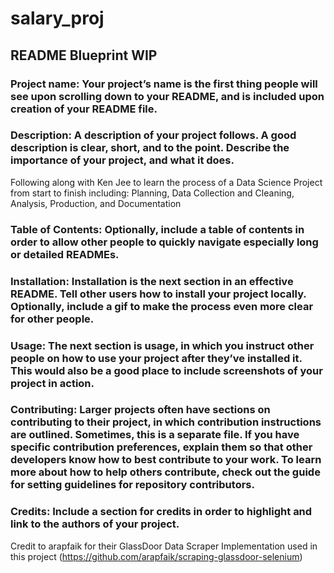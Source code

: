 # salary_proj


## README Blueprint WIP

### Project name: Your project’s name is the first thing people will see upon scrolling down to your README, and is included upon creation of your README file.

### Description: A description of your project follows. A good description is clear, short, and to the point. Describe the importance of your project, and what it does.

Following along with Ken Jee to learn the process of a Data Science Project from start to finish including: Planning, Data Collection and Cleaning, Analysis, Production, and Documentation

### Table of Contents: Optionally, include a table of contents in order to allow other people to quickly navigate especially long or detailed READMEs.

### Installation: Installation is the next section in an effective README. Tell other users how to install your project locally. Optionally, include a gif to make the process even more clear for other people.

### Usage: The next section is usage, in which you instruct other people on how to use your project after they’ve installed it. This would also be a good place to include screenshots of your project in action.

### Contributing: Larger projects often have sections on contributing to their project, in which contribution instructions are outlined. Sometimes, this is a separate file. If you have specific contribution preferences, explain them so that other developers know how to best contribute to your work. To learn more about how to help others contribute, check out the guide for setting guidelines for repository contributors.

### Credits: Include a section for credits in order to highlight and link to the authors of your project.

Credit to arapfaik for their GlassDoor Data Scraper Implementation used in this project (https://github.com/arapfaik/scraping-glassdoor-selenium)

